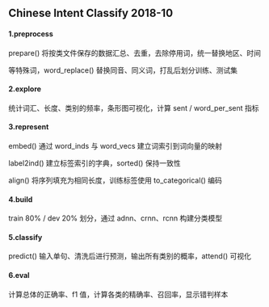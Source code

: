 ## Chinese Intent Classify 2018-10

#### 1.preprocess

prepare() 将按类文件保存的数据汇总、去重，去除停用词，统一替换地区、时间

等特殊词，word_replace() 替换同音、同义词，打乱后划分训练、测试集

#### 2.explore

统计词汇、长度、类别的频率，条形图可视化，计算 sent / word_per_sent 指标

#### 3.represent

embed() 通过 word_inds 与 word_vecs 建立词索引到词向量的映射

label2ind() 建立标签索引的字典，sorted() 保持一致性

align() 将序列填充为相同长度，训练标签使用 to_categorical() 编码

#### 4.build

train 80% / dev 20% 划分，通过 adnn、crnn、rcnn 构建分类模型

#### 5.classify

predict() 输入单句、清洗后进行预测，输出所有类别的概率，attend() 可视化

#### 6.eval

计算总体的正确率、f1 值，计算各类的精确率、召回率，显示错判样本